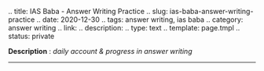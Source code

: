 .. title: IAS Baba - Answer Writing Practice
.. slug: ias-baba-answer-writing-practice
.. date: 2020-12-30
.. tags: answer writing, ias baba
.. category: answer writing
.. link: 
.. description: 
.. type: text
.. template: page.tmpl
.. status: private

**Description** : *daily account & progress in answer writing*

***
<!-- TEASER_END -->